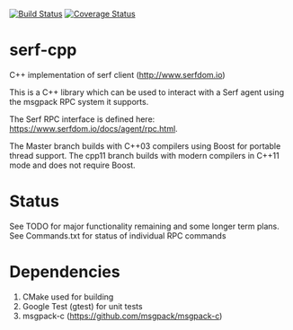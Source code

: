 [![Build Status](https://travis-ci.org/CJLove/serf-cpp.svg?branch=master)](https://travis-ci.org/CJLove/serf-cpp) 
[![Coverage Status](https://coveralls.io/repos/github/CJLove/serf-cpp/badge.svg?branch=master)](https://coveralls.io/github/CJLove/serf-cpp?branch=master)


# serf-cpp
C++ implementation of serf client (http://www.serfdom.io)

This is a C++ library which can be used to interact with a Serf agent
using the msgpack RPC system it supports.

The Serf RPC interface is defined here:
https://www.serfdom.io/docs/agent/rpc.html.

The Master branch builds with C++03 compilers using Boost for portable
thread support.  The cpp11 branch builds with modern compilers in
C++11 mode and does not require Boost.

# Status
See TODO for major functionality remaining and some longer term plans.
See Commands.txt for status of individual RPC commands

# Dependencies

1. CMake used for building
2. Google Test (gtest) for unit tests
3. msgpack-c (https://github.com/msgpack/msgpack-c)


